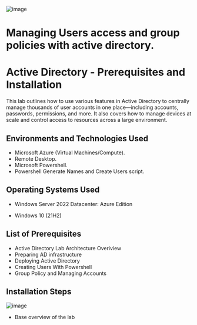 ![image](https://github.com/user-attachments/assets/4ebcafe1-4002-49e1-9961-38af716d541c)

# Managing Users access and group policies with active directory.

<h1>Active Directory - Prerequisites and Installation</h1>
This lab outlines how to use various features in Active Directory to centrally manage thousands of user accounts in one place—including accounts, passwords, permissions, and more. It also covers how to manage devices at scale and control access to resources across a large environment.



<h2>Environments and Technologies Used</h2>

- Microsoft Azure (Virtual Machines/Compute).
- Remote Desktop.
- Microsoft Powershell.
- Powershell Generate Names and Create Users script.


<h2>Operating Systems Used </h2>

- Windows Server 2022 Datacenter: Azure Edition

- Windows 10</b> (21H2)

<h2>List of Prerequisites</h2>

- Active Directory Lab Architecture Overiview 
- Preparing AD infrastructure 
- Deploying Active Directory
- Creating Users With Powershell
- Group Policy and Managing  Accounts


<h2>Installation Steps</h2>


![image](https://github.com/user-attachments/assets/484105e9-177d-4fc4-a9e5-dca04ec14f0a)

- Base overview of the lab
